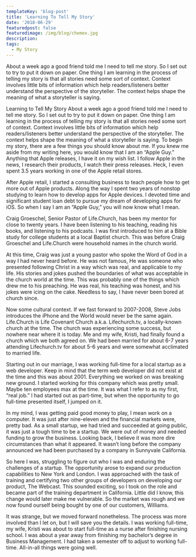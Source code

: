 ```yaml
---
templateKey: 'blog-post'
title: 'Learning To Tell My Story'
date: '2018-06-29'
featuredpost: false
featuredimage: /img/blog/chemex.jpg
description:
tags:
  - My Story
---
```


About a week ago a good friend told me I need to tell me story. So I set out to try to put it down on paper. One thing I am learning in the process of telling my story is that all stories need some sort of context. Context involves little bits of information which help readers/listeners better understand the perspective of the storyteller. The context helps shape the meaning of what a storyteller is saying.

Learning to Tell My Story
About a week ago a good friend told me I need to tell me story. So I set out to try to put it down on paper. One thing I am learning in the process of telling my story is that all stories need some sort of context. Context involves little bits of information which help readers/listeners better understand the perspective of the storyteller. The context helps shape the meaning of what a storyteller is saying. To begin my story, there are a few things you should know about me. If you knew me aside from my writing here, you would know that I am an “Apple Guy.” Anything that Apple releases, I have it on my wish list. I follow Apple in the news, I research their products, I watch their press releases. Heck, I even spent 3.5 years working in one of the Apple retail stores.

After Apple retail, I started a consulting business to teach people how to get more out of Apple products. Along the way I spent two years of nonstop studying to learn how to develop apps for Apple devices. I devoted time and significant student loan debt to pursue my dream of developing apps for iOS. So when I say I am an “Apple Guy,” you will now know what I mean.

Craig Groeschel, Senior Pastor of Life.Church, has been my mentor for close to twenty years. I have been listening to his teaching, reading his books, and listening to his podcasts. I was first introduced to him at a Bible study for college students at a local Baptist church. This was before Craig Groeschel and Life.Church were household names in the church world.

At this time, Craig was just a young pastor who spoke the Word of God in a way I had never heard before. He was not famous, He was someone who presented following Christ in a way which was real, and applicable to my life. His stories and jokes pushed the boundaries of what was acceptable in the church world at the time. This was probably one of the things which drew me to his preaching. He was real, his teaching was honest, and his jokes were icing on the cake. Needless to say, I have never been bored at church since.

Now some cultural context. If we fast forward to 2007-2008, Steve Jobs introduces the iPhone and the World would never be the same again. Life.Church is Life Covenant Church a.k.a. Lifechurch.tv, a locally-known church at the time. The church was experiencing some success, but nowhere near where it is today. Me and my wife, Kristi, had finally found a church which we both agreed on. We had been married for about 6-7 years attending Lifechurch.tv for about 5-6 years and were somewhat acclimated to married life.

Starting out in our marriage, I was working full-time for a local startup as a web developer. Keep in mind that the term web developer did not exist at the time and this was about 2001. Everything we worked on was breaking new ground. I started working for this company which was pretty small. Maybe ten employees max at the time. It was what I refer to as my first, “real job.” I had started out as part-time, but when the opportunity to go full-time presented itself, I jumped on it.

In my mind, I was getting paid good money to play, I mean work on a computer. It was just after nine-eleven and the financial markets were, pretty bad. As a small startup, we had tried and succeeded at going public, it was just a tough time to be a startup. We were out of money and needed funding to grow the business. Looking back, I believe it was more dire circumstances than what it appeared. It wasn’t long before the company announced we had been purchased by a company in Sunnyvale California.

So here I was, struggling to figure out who I was and enduring the challenges of a startup. The opportunity arose to expand our production capabilities to New York and London. I was approached with the task of training and certifying two other groups of developers on developing our product, The Webcast. This sounded exciting, so I took on the role and became part of the training department in California. Little did I know, this change would later make me vulnerable. So the market was rough and we now found ourself being bought by one of our customers, Williams.

It was strange, but we moved forward nonetheless. The process was more involved than I let on, but I will save you the details. I was working full-time, my wife, Kristi was about to start full-time as a nurse after finishing nursing school. I was about a year away from finishing my bachelor’s degree in Business Management. I had taken a semester off to adjust to working full-time. All-in-all things were going well.

